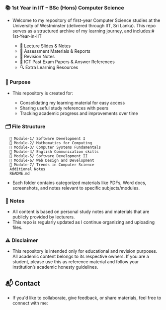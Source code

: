 ### 📚 1st Year in IIT – BSc (Hons) Computer Science

- Welcome to my repository of first-year Computer Science studies at the University of Westminster (delivered through IIT, Sri Lanka). This repo serves as a structured archive of my learning journey, and includes:# 1st-Year-in-IIT

  - 📄 Lecture Slides & Notes
  - 📝 Assessment Materials & Reports
  - 🧠 Revision Notes
  - 📘 ICT Past Exam Papers & Answer References
  - 🔍 Extra Learning Resources

### 🎯 Purpose

- This repository is created for:
  
  - Consolidating my learning material for easy access
  - Sharing useful study references with peers
  - Tracking academic progress and improvements over time

### 🗂️ File Structure

```
  📁 Module-1/ Software Development I
  📁 Module-2/ Mathematics for Computing  
  📁 Module-3/ Computer Systems Fundamentals
  📁 Module-4/ English Communication skills
  📁 Module-5/ Software Development II
  📁 Module-6/ Web Design and Development
  📁 Module-7/ Trends in Computer Science
  Additional Notes
  README.md
```
- Each folder contains categorized materials like PDFs, Word docs, screenshots, and notes relevant to specific subjects/modules.

### 🧾 Notes

- All content is based on personal study notes and materials that are publicly provided by lecturers.
- This repo is regularly updated as I continue organizing and uploading files.

### ⚠️ Disclaimer
- This repository is intended only for educational and revision purposes. All academic content belongs to its respective owners. If you are a student, please use this as reference material and follow your institution’s academic honesty guidelines.

## 📬 Contact

- If you'd like to collaborate, give feedback, or share materials, feel free to connect with me:

 
